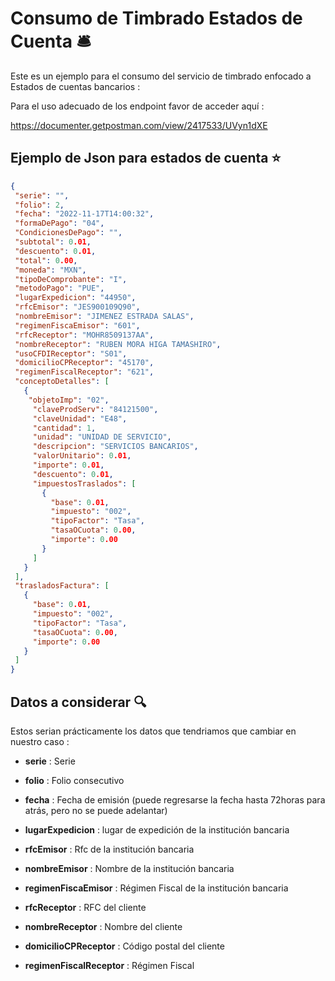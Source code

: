 # Consumo de Timbrado Estados de Cuenta :bellhop_bell:

Este es un ejemplo para el consumo del servicio de timbrado enfocado a Estados de cuentas bancarios  :

Para el uso adecuado de los endpoint favor de acceder aquí :

https://documenter.getpostman.com/view/2417533/UVyn1dXE




## Ejemplo de Json para estados de cuenta :star:

```json
{
 "serie": "",
 "folio": 2,
 "fecha": "2022-11-17T14:00:32",
 "formaDePago": "04",
 "CondicionesDePago": "",
 "subtotal": 0.01,
 "descuento": 0.01,
 "total": 0.00,
 "moneda": "MXN", 
 "tipoDeComprobante": "I",
 "metodoPago": "PUE",
 "lugarExpedicion": "44950",
 "rfcEmisor": "JES900109Q90",
 "nombreEmisor": "JIMENEZ ESTRADA SALAS",
 "regimenFiscaEmisor": "601",
 "rfcReceptor": "MOHR8509137AA",
 "nombreReceptor": "RUBEN MORA HIGA TAMASHIRO",
 "usoCFDIReceptor": "S01",
 "domicilioCPReceptor": "45170",
 "regimenFiscalReceptor": "621", 
 "conceptoDetalles": [
   {
    "objetoImp": "02",
     "claveProdServ": "84121500",
     "claveUnidad": "E48",       
     "cantidad": 1,
     "unidad": "UNIDAD DE SERVICIO",     
     "descripcion": "SERVICIOS BANCARIOS",
     "valorUnitario": 0.01,
     "importe": 0.01,          
     "descuento": 0.01,          
     "impuestosTraslados": [
       {
         "base": 0.01,
         "impuesto": "002",
         "tipoFactor": "Tasa",
         "tasaOCuota": 0.00,
         "importe": 0.00
       }
     ]
   }
 ],
 "trasladosFactura": [
   {
     "base": 0.01,
     "impuesto": "002",
     "tipoFactor": "Tasa",
     "tasaOCuota": 0.00,
     "importe": 0.00
   }
 ]
}
```



## Datos a considerar :mag:

Estos serian prácticamente los datos que tendriamos que cambiar en nuestro caso :



*  **serie** : Serie
*  **folio** : Folio consecutivo
*  **fecha** : Fecha de emisión (puede regresarse la fecha hasta 72horas para atrás, pero no se puede adelantar)



*  **lugarExpedicion** :  lugar de expedición de la institución bancaria
*  **rfcEmisor** : Rfc de la institución bancaria
*  **nombreEmisor**  : Nombre de la institución bancaria
*  **regimenFiscaEmisor** : Régimen Fiscal de la institución bancaria



*  **rfcReceptor** :  RFC del cliente
*  **nombreReceptor** : Nombre del cliente
*  **domicilioCPReceptor** : Código postal del cliente
*  **regimenFiscalReceptor** : Régimen Fiscal 

